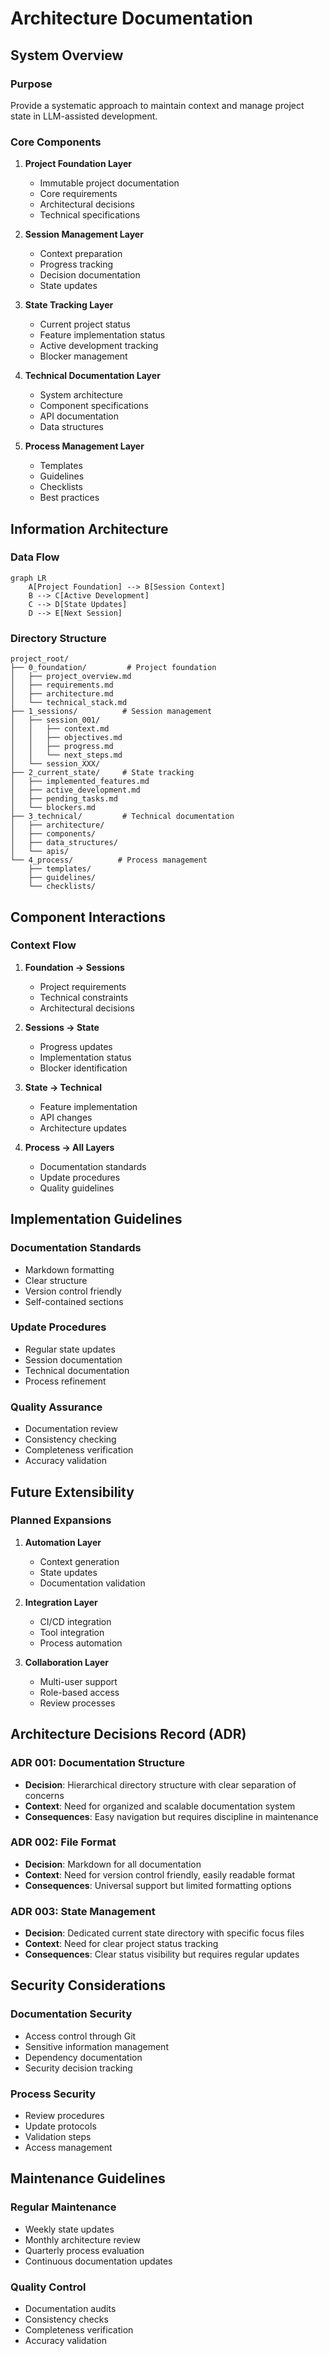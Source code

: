 # Architecture Documentation

## System Overview

### Purpose

Provide a systematic approach to maintain context and manage project state in LLM-assisted development.

### Core Components

1. **Project Foundation Layer**

   - Immutable project documentation
   - Core requirements
   - Architectural decisions
   - Technical specifications

2. **Session Management Layer**

   - Context preparation
   - Progress tracking
   - Decision documentation
   - State updates

3. **State Tracking Layer**

   - Current project status
   - Feature implementation status
   - Active development tracking
   - Blocker management

4. **Technical Documentation Layer**

   - System architecture
   - Component specifications
   - API documentation
   - Data structures

5. **Process Management Layer**
   - Templates
   - Guidelines
   - Checklists
   - Best practices

## Information Architecture

### Data Flow

```mermaid
graph LR
    A[Project Foundation] --> B[Session Context]
    B --> C[Active Development]
    C --> D[State Updates]
    D --> E[Next Session]
```

### Directory Structure

```
project_root/
├── 0_foundation/         # Project foundation
│   ├── project_overview.md
│   ├── requirements.md
│   ├── architecture.md
│   └── technical_stack.md
├── 1_sessions/          # Session management
│   ├── session_001/
│   │   ├── context.md
│   │   ├── objectives.md
│   │   ├── progress.md
│   │   └── next_steps.md
│   └── session_XXX/
├── 2_current_state/     # State tracking
│   ├── implemented_features.md
│   ├── active_development.md
│   ├── pending_tasks.md
│   └── blockers.md
├── 3_technical/         # Technical documentation
│   ├── architecture/
│   ├── components/
│   ├── data_structures/
│   └── apis/
└── 4_process/          # Process management
    ├── templates/
    ├── guidelines/
    └── checklists/
```

## Component Interactions

### Context Flow

1. **Foundation → Sessions**

   - Project requirements
   - Technical constraints
   - Architectural decisions

2. **Sessions → State**

   - Progress updates
   - Implementation status
   - Blocker identification

3. **State → Technical**

   - Feature implementation
   - API changes
   - Architecture updates

4. **Process → All Layers**
   - Documentation standards
   - Update procedures
   - Quality guidelines

## Implementation Guidelines

### Documentation Standards

- Markdown formatting
- Clear structure
- Version control friendly
- Self-contained sections

### Update Procedures

- Regular state updates
- Session documentation
- Technical documentation
- Process refinement

### Quality Assurance

- Documentation review
- Consistency checking
- Completeness verification
- Accuracy validation

## Future Extensibility

### Planned Expansions

1. **Automation Layer**

   - Context generation
   - State updates
   - Documentation validation

2. **Integration Layer**

   - CI/CD integration
   - Tool integration
   - Process automation

3. **Collaboration Layer**
   - Multi-user support
   - Role-based access
   - Review processes

## Architecture Decisions Record (ADR)

### ADR 001: Documentation Structure

- **Decision**: Hierarchical directory structure with clear separation of concerns
- **Context**: Need for organized and scalable documentation system
- **Consequences**: Easy navigation but requires discipline in maintenance

### ADR 002: File Format

- **Decision**: Markdown for all documentation
- **Context**: Need for version control friendly, easily readable format
- **Consequences**: Universal support but limited formatting options

### ADR 003: State Management

- **Decision**: Dedicated current state directory with specific focus files
- **Context**: Need for clear project status tracking
- **Consequences**: Clear status visibility but requires regular updates

## Security Considerations

### Documentation Security

- Access control through Git
- Sensitive information management
- Dependency documentation
- Security decision tracking

### Process Security

- Review procedures
- Update protocols
- Validation steps
- Access management

## Maintenance Guidelines

### Regular Maintenance

- Weekly state updates
- Monthly architecture review
- Quarterly process evaluation
- Continuous documentation updates

### Quality Control

- Documentation audits
- Consistency checks
- Completeness verification
- Accuracy validation
